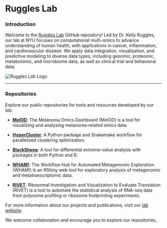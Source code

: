 # Ruggles Lab

### Introduction

Welcome to the [Ruggles Lab](https://www.ruggleslab.org) GitHub repository! Led by Dr. Kelly Ruggles, our lab at NYU focuses on computational multi-omics to advance understanding of human health, with applications in cancer, inflammation, and cardiovascular disease. We apply data integration, visualization, and predictive modeling to diverse data types, including genomic, proteomic, metabolomic, and microbiome data, as well as clinical trial and behavioral data.

![Ruggles Lab Logo](https://github.com/user-attachments/assets/3385e52f-03cb-4022-99e2-0f4ad0bfb8e9)

---

### Repositories

Explore our public repositories for tools and resources developed by our lab:

- **[MelOD](https://github.com/ruggleslab/shiny-seq)**: The Melanoma Omics Dashboard (MelOD) is a tool for visualizing and analyzing melanoma-related omics data.

- **[HyperCluster](https://github.com/ruggleslab/hypercluster)**: A Python package and Snakemake workflow for parallelized clustering optimization.

- **[BlackSheep](https://github.com/ruggleslab/blackSheep)**: A tool for differential extreme-value analysis with packages in both Python and R.

- **[WHAM!](https://github.com/ruggleslab/wham)**: The Workflow Hub for Automated Metagenomic Exploration (WHAM!) is an RShiny web tool for exploratory analysis of metagenomic and metatranscriptomic data.

- **[RIVET](https://github.com/ruggleslab/rivet)**: Ribosomal Investigation and Visualization to Evaluate Translation (RIVET) is a tool to automate the statistical analysis of RNA-seq data from polysome profiling or ribosome footprinting experiments.

For more information about our projects and publications, visit our [lab website](https://www.ruggleslab.org).

We welcome collaboration and encourage you to explore our repositories.
